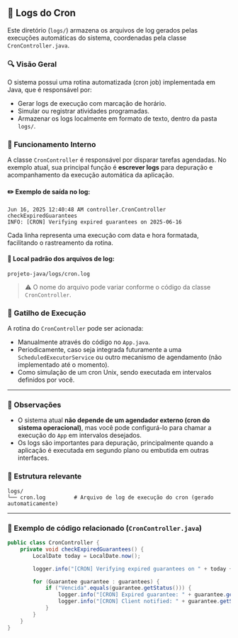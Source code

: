 ## 📑 Logs do Cron

Este diretório (`logs/`) armazena os arquivos de log gerados pelas execuções automáticas do sistema, coordenadas pela classe `CronController.java`.

### 🔍 Visão Geral

O sistema possui uma rotina automatizada (cron job) implementada em Java, que é responsável por:

* Gerar logs de execução com marcação de horário.
* Simular ou registrar atividades programadas.
* Armazenar os logs localmente em formato de texto, dentro da pasta `logs/`.

### 🧠 Funcionamento Interno

A classe `CronController` é responsável por disparar tarefas agendadas. No exemplo atual, sua principal função é **escrever logs** para depuração e acompanhamento da execução automática da aplicação.

#### ✏️ Exemplo de saída no log:

```log
Jun 16, 2025 12:40:48 AM controller.CronController checkExpiredGuarantees
INFO: [CRON] Verifying expired guarantees on 2025-06-16
```

Cada linha representa uma execução com data e hora formatada, facilitando o rastreamento da rotina.

#### 📄 Local padrão dos arquivos de log:

```
projeto-java/logs/cron.log
```

> ⚠️ O nome do arquivo pode variar conforme o código da classe `CronController`.

### 🔁 Gatilho de Execução

A rotina do `CronController` pode ser acionada:

* Manualmente através do código no `App.java`.
* Periodicamente, caso seja integrada futuramente a uma `ScheduledExecutorService` ou outro mecanismo de agendamento (não implementado até o momento).
* Como simulação de um cron Unix, sendo executada em intervalos definidos por você.

---

### 📌 Observações

* O sistema atual **não depende de um agendador externo (cron do sistema operacional)**, mas você pode configurá-lo para chamar a execução do `App` em intervalos desejados.
* Os logs são importantes para depuração, principalmente quando a aplicação é executada em segundo plano ou embutida em outras interfaces.

### 📁 Estrutura relevante

```
logs/
└── cron.log         # Arquivo de log de execução do cron (gerado automaticamente)
```

---

### 🧪 Exemplo de código relacionado (`CronController.java`)

```java
public class CronController {
    private void checkExpiredGuarantees() {
        LocalDate today = LocalDate.now();

        logger.info("[CRON] Verifying expired guarantees on " + today + "\n");

        for (Guarantee guarantee : guarantees) {
            if ("Vencida".equals(guarantee.getStatus())) {
                logger.info("[CRON] Expired guarantee: " + guarantee.getService().getDefect() + " - Expired on: " + guarantee.getFormatedEnd() + "\n");
                logger.info("[CRON] Client notified: " + guarantee.getService().getClient().getEmail() + "\n");
            }
        }
    }
}
```